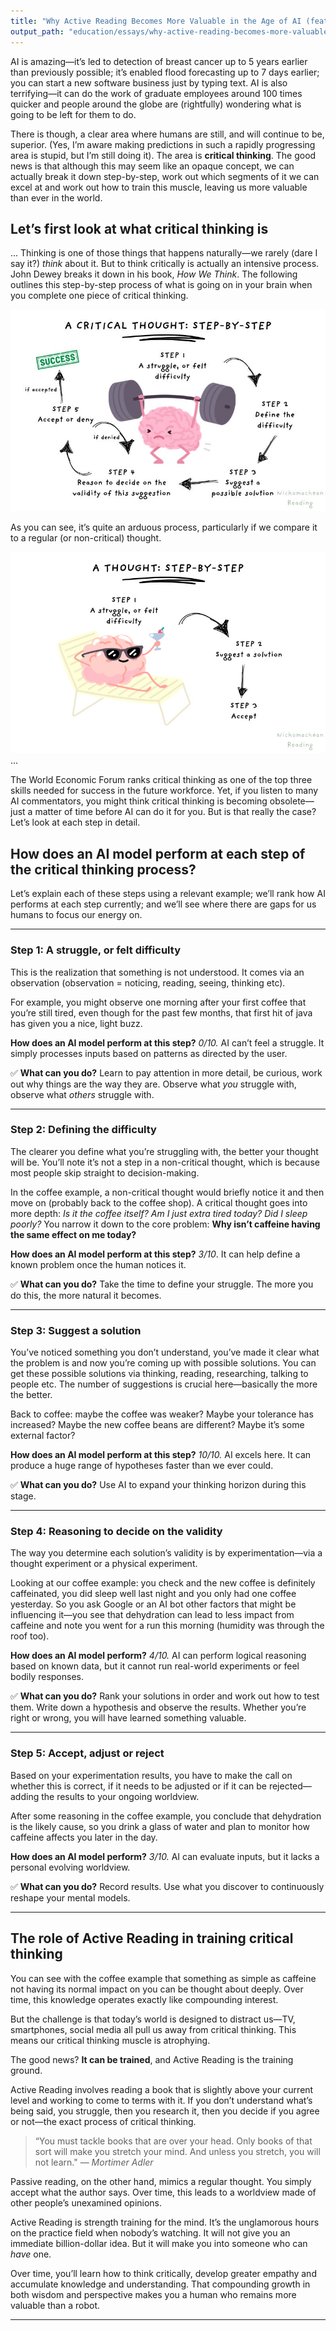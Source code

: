 ```yaml
---
title: "Why Active Reading Becomes More Valuable in the Age of AI (feat. Hope for Humankind)"
output_path: "education/essays/why-active-reading-becomes-more-valuable-in-the-age-of-ai.html"
---
```


AI is amazing—it’s led to detection of breast cancer up to 5 years earlier than previously possible; it’s enabled flood forecasting up to 7 days earlier; you can start a new software business just by typing text. AI is also terrifying—it can do the work of graduate employees around 100 times quicker and people around the globe are (rightfully) wondering what is going to be left for them to do.

There is though, a clear area where humans are still, and will continue to be, superior. (Yes, I’m aware making predictions in such a rapidly progressing area is stupid, but I’m still doing it). The area is **critical thinking**. The good news is that although this may seem like an opaque concept, we can actually break it down step-by-step, work out which segments of it we can excel at and work out how to train this muscle, leaving us more valuable than ever in the world.

## Let’s first look at what critical thinking is

...
Thinking is one of those things that happens naturally—we rarely (dare I say it?) *think* about it. But to think critically is actually an intensive process. John Dewey breaks it down in his book, *How We Think*. The following outlines this step-by-step process of what is going on in your brain when you complete one piece of critical thinking.

![Critical thinking process](../../assets/images/a-critical-thought.jpg)

As you can see, it’s quite an arduous process, particularly if we compare it to a regular (or non-critical) thought.

![Regular thought process](../../assets/images/a-thought.jpg)
...

The World Economic Forum ranks critical thinking as one of the top three skills needed for success in the future workforce. Yet, if you listen to many AI commentators, you might think critical thinking is becoming obsolete—just a matter of time before AI can do it for you. But is that really the case? Let’s look at each step in detail.

## How does an AI model perform at each step of the critical thinking process?

Let’s explain each of these steps using a relevant example; we’ll rank how AI performs at each step currently; and we’ll see where there are gaps for us humans to focus our energy on.

---

### Step 1: A struggle, or felt difficulty

This is the realization that something is not understood. It comes via an observation (observation = noticing, reading, seeing, thinking etc).

For example, you might observe one morning after your first coffee that you’re still tired, even though for the past few months, that first hit of java has given you a nice, light buzz.

**How does an AI model perform at this step?** *0/10.* AI can’t feel a struggle. It simply processes inputs based on patterns as directed by the user.

✅ **What can you do?** Learn to pay attention in more detail, be curious, work out why things are the way they are. Observe what *you* struggle with, observe what *others* struggle with.

---

### Step 2: Defining the difficulty

The clearer you define what you’re struggling with, the better your thought will be. You’ll note it’s not a step in a non-critical thought, which is because most people skip straight to decision-making.

In the coffee example, a non-critical thought would briefly notice it and then move on (probably back to the coffee shop). A critical thought goes into more depth: *Is it the coffee itself? Am I just extra tired today? Did I sleep poorly?* You narrow it down to the core problem: **Why isn’t caffeine having the same effect on me today?**

**How does an AI model perform at this step?** *3/10*. It can help define a known problem once the human notices it.

✅ **What can you do?** Take the time to define your struggle. The more you do this, the more natural it becomes.

---

### Step 3: Suggest a solution

You’ve noticed something you don’t understand, you’ve made it clear what the problem is and now you’re coming up with possible solutions. You can get these possible solutions via thinking, reading, researching, talking to people etc. The number of suggestions is crucial here—basically the more the better.

Back to coffee: maybe the coffee was weaker? Maybe your tolerance has increased? Maybe the new coffee beans are different? Maybe it’s some external factor?

**How does an AI model perform at this step?** *10/10.* AI excels here. It can produce a huge range of hypotheses faster than we ever could.

✅ **What can you do?** Use AI to expand your thinking horizon during this stage.

---

### Step 4: Reasoning to decide on the validity

The way you determine each solution’s validity is by experimentation—via a thought experiment or a physical experiment.

Looking at our coffee example: you check and the new coffee is definitely caffeinated, you did sleep well last night and you only had one coffee yesterday. So you ask Google or an AI bot other factors that might be influencing it—you see that dehydration can lead to less impact from caffeine and note you went for a run this morning (humidity was through the roof too).

**How does an AI model perform?** *4/10.* AI can perform logical reasoning based on known data, but it cannot run real-world experiments or feel bodily responses.

✅ **What can you do?** Rank your solutions in order and work out how to test them. Write down a hypothesis and observe the results. Whether you’re right or wrong, you will have learned something valuable.

---

### Step 5: Accept, adjust or reject

Based on your experimentation results, you have to make the call on whether this is correct, if it needs to be adjusted or if it can be rejected—adding the results to your ongoing worldview.

After some reasoning in the coffee example, you conclude that dehydration is the likely cause, so you drink a glass of water and plan to monitor how caffeine affects you later in the day.

**How does an AI model perform?** *3/10.* AI can evaluate inputs, but it lacks a personal evolving worldview.

✅ **What can you do?** Record results. Use what you discover to continuously reshape your mental models.

---

## The role of Active Reading in training critical thinking

You can see with the coffee example that something as simple as caffeine not having its normal impact on you can be thought about deeply. Over time, this knowledge operates exactly like compounding interest.

But the challenge is that today’s world is designed to distract us—TV, smartphones, social media all pull us away from critical thinking. This means our critical thinking muscle is atrophying.

The good news? **It can be trained**, and Active Reading is the training ground.

Active Reading involves reading a book that is slightly above your current level and working to come to terms with it. If you don’t understand what’s being said, you struggle, then you research it, then you decide if you agree or not—the exact process of critical thinking.

> “You must tackle books that are over your head. Only books of that sort will make you stretch your mind. And unless you stretch, you will not learn." — *Mortimer Adler*

Passive reading, on the other hand, mimics a regular thought. You simply accept what the author says. Over time, this leads to a worldview made of other people’s unexamined opinions.

Active Reading is strength training for the mind. It’s the unglamorous hours on the practice field when nobody’s watching. It will not give you an immediate billion-dollar idea. But it will make you into someone who can *have* one.

Over time, you’ll learn how to think critically, develop greater empathy and accumulate knowledge and understanding. That compounding growth in both wisdom and perspective makes you a human who remains more valuable than a robot.

---